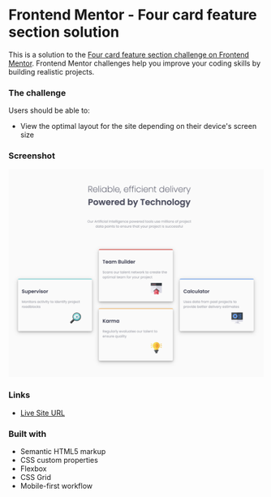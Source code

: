 # Frontend Mentor - Four card feature section solution

This is a solution to the [Four card feature section challenge on Frontend Mentor](https://www.frontendmentor.io/challenges/four-card-feature-section-weK1eFYK). Frontend Mentor challenges help you improve your coding skills by building realistic projects. 

### The challenge

Users should be able to:

- View the optimal layout for the site depending on their device's screen size

### Screenshot

![](/images/Screenshot%202022-08-21%20at%2023.49.08.png)

### Links

- [Live Site URL](https://frontend-mentor-4cards.netlify.app/)


### Built with

- Semantic HTML5 markup
- CSS custom properties
- Flexbox
- CSS Grid
- Mobile-first workflow


